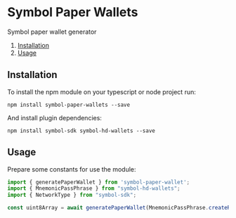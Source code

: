 # Symbol Paper Wallets

Symbol paper wallet generator

1. [Installation](#installation)
2. [Usage](#usage)

## Installation <a name="installation"></a>

To install the npm module on your typescript or node project run:

`npm install symbol-paper-wallets --save`

And install plugin dependencies:

`npm install symbol-sdk symbol-hd-wallets --save`

## Usage <a name="usage"></a>

Prepare some constants for use the module:

```javascript
import { generatePaperWallet } from 'symbol-paper-wallet'; 
import { MnemonicPassPhrase } from "symbol-hd-wallets"; 
import { NetworkType } from "symbol-sdk";

const uint8Array = await generatePaperWallet(MnemonicPassPhrase.createRandom(), NetworkType.MAIN_NET);

```
